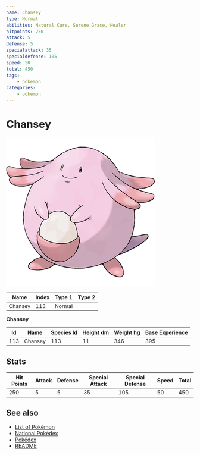 ```yaml
---
name: Chansey
type: Normal
abilities: Natural Cure, Serene Grace, Healer
hitpoints: 250
attack: 5
defense: 5
specialattack: 35
specialdefense: 105
speed: 50
total: 450
tags:
    - pokemon
categories:
    - pokemon
---
```


# Chansey


![Chansey](images/113.png)

| **Name** | **Index** | **Type 1** | **Type 2** |
|----|----|----|----|
| Chansey | 113 | Normal  |  |

**Chansey** 




| **Id** | **Name** | **Species Id** | **Height dm** | **Weight hg** | **Base Experience** |
|--------|----------|----------------|------------|------------|---------------------|
| 113 | Chansey | 113 | 11 | 346 | 395 |



## Stats

| **Hit Points** | **Attack** | **Defense** | **Special Attack** | **Special Defense** | **Speed** | **Total** |
|----------------|------------|-------------|--------------------|---------------------|-----------|-----------|
| 250 | 5 | 5 | 35 | 105 | 50 | 450 |

## See also

- [List of Pokémon](../pokemon.md)
- [National Pokédex](../national_pokedex.md)
- [Pokédex](../pokedex.md)
- [README](../README.md)
